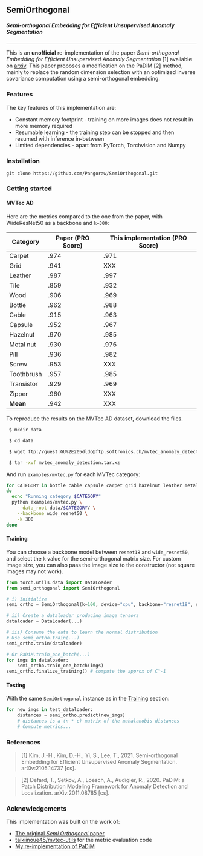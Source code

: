 ## SemiOrthogonal
##### _Semi-orthogonal Embedding for Efficient Unsupervised Anomaly Segmentation_
---

This is an **unofficial** re-implementation of the paper *Semi-orthogonal Embedding for Efficient Unsupervised Anomaly Segmentation* [1] available on [arxiv](http://arxiv.org/abs/2105.14737). This paper proposes a modification on the PaDiM [2] method, mainly to replace the random dimension selection with an optimized inverse covariance computation using a semi-orthogonal embedding.

### Features

The key features of this implementation are:

- Constant memory footprint - training on more images does not result in more memory required
- Resumable learning - the training step can be stopped and then resumed with inference in-between
- Limited dependencies - apart from PyTorch, Torchvision and Numpy 

### Installation

```
git clone https://github.com/Pangoraw/SemiOrthogonal.git
```

### Getting started

#### MVTec AD

Here are the metrics compared to the one from the paper, with WideResNet50 as a backbone and `k=300`:

|Category|Paper (PRO Score)|This implementation (PRO Score)|
|-|-|-|
|Carpet|.974|.971|
|Grid|.941|XXX|
|Leather|.987|.997|
|Tile|.859|.932|
|Wood|.906|.969|
|Bottle|.962|.988|
|Cable|.915|.963|
|Capsule|.952|.967|
|Hazelnut|.970|.985|
|Metal nut|.930|.976|
|Pill|.936|.982|
|Screw|.953|XXX|
|Toothbrush|.957|.985|
|Transistor|.929|.969|
|Zipper|.960|XXX|
|**Mean**|.942|XXX|

To reproduce the results on the MVTec AD dataset, download the files.

```bash
 $ mkdir data

 $ cd data

 $ wget ftp://guest:GU%2E205dldo@ftp.softronics.ch/mvtec_anomaly_detection/mvtec_anomaly_detection.tar.xz

 $ tar -xvf mvtec_anomaly_detection.tar.xz
```

And run `examples/mvtec.py` for each MVTec category:

```bash
for CATEGORY in bottle cable capsule carpet grid hazelnut leather metal_nut pill screw tile toothbrush transistor wood zipper
do
  echo "Running category $CATEGORY"
  python examples/mvtec.py \
    --data_root data/$CATEGORY/ \
    --backbone wide_resnet50 \
    -k 300
done
```

#### Training

You can choose a backbone model between `resnet18` and `wide_resnet50`, and select the `k` value for the semi-orthogonal matrix size.
For custom image size, you can also pass the image size to the constructor (not square images may not work).

```python
from torch.utils.data import DataLoader
from semi_orthogonal import SemiOrthogonal

# i) Initialize
semi_ortho = SemiOrthogonal(k=100, device="cpu", backbone="resnet18", size=(256,256)) 

# ii) Create a dataloader producing image tensors
dataloader = DataLoader(...)

# iii) Consume the data to learn the normal distribution
# Use semi_ortho.train(...)
semi_ortho.train(dataloader)

# Or PaDiM.train_one_batch(...)
for imgs in dataloader:
	semi_ortho.train_one_batch(imgs)
semi_ortho.finalize_training() # compute the approx of C^-1
```
#### Testing

With the same `SemiOrthogonal` instance as in the [Training](#training) section:

```python
for new_imgs in test_dataloader:
	distances = semi_ortho.predict(new_imgs) 
	# distances is a (n * c) matrix of the mahalanobis distances
	# Compute metrics...
```

### References

> [1] Kim, J.-H., Kim, D.-H., Yi, S., Lee, T., 2021. Semi-orthogonal Embedding for Efficient Unsupervised Anomaly Segmentation. arXiv:2105.14737 [cs].

> [2] Defard, T., Setkov, A., Loesch, A., Audigier, R., 2020. PaDiM: a Patch Distribution Modeling Framework for Anomaly Detection and Localization. arXiv:2011.08785 [cs].

### Acknowledgements

This implementation was built on the work of:

- [The original *Semi Orthogonal* paper](http://arxiv.org/abs/2105.14737)
- [taikiinoue45/mvtec-utils](https://github.com/taikiinoue45/mvtec-utils) for the metric evaluation code
- [My re-implementation of PaDiM](https://github.com/Pangoraw/PaDiM)
